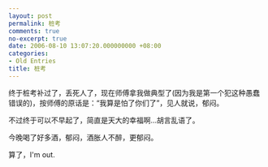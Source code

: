 ```yaml
---
layout: post
permalink: 桩考
comments: true
no-excerpt: true
date: 2006-08-10 13:07:20.000000000 +08:00
categories:
- Old Entries
title: 桩考
---
```

终于桩考补过了，丢死人了，现在师傅拿我做典型了(因为我是第一个犯这种愚蠢错误的)，按师傅的原话是：“我算是怕了你们了”，见人就说，郁闷。

不过终于可以不早起了，简直是天大的幸福啊…胡言乱语了。

今晚喝了好多酒，郁闷，酒胀人不醉，更郁闷。

算了，I'm out.

